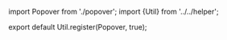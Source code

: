 import Popover from './popover';
import {Util} from '../../helper';

export default Util.register(Popover, true);